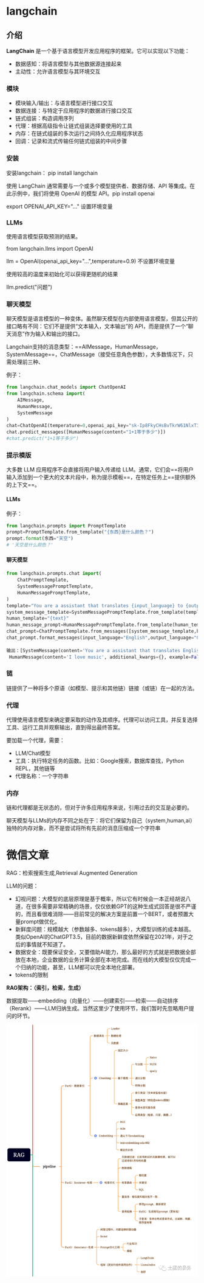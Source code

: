 # langchain

## 介绍

**LangChain** 是一个基于语言模型开发应用程序的框架。它可以实现以下功能：

- 数据感知：将语言模型与其他数据源连接起来
- 主动性：允许语言模型与其环境交互

### 模块

- 模块输入/输出：与语言模型进行接口交互
- 数据连接：与特定于应用程序的数据进行接口交互
- 链式组装：构造调用序列
- 代理：根据高级指令让链式组装选择要使用的工具
- 内存：在链式组装的多次运行之间持久化应用程序状态
- 回调：记录和流式传输任何链式组装的中间步骤

### 安装

安装langchain： pip install langchain 

使用 LangChain 通常需要与一个或多个模型提供者、数据存储、API 等集成。在此示例中，我们将使用 OpenAI 的模型 API。pip install openai

export OPENAI_API_KEY="..."       设置环境变量

### LLMs

使用语言模型获取预测的结果。

from langchain.llms import OpenAI

llm = OpenAI(openai_api_key="...",temperature=0.9)      不设置环境变量

使用较高的温度来初始化可以获得更随机的结果

llm.predict("问题")



### 聊天模型

聊天模型是语言模型的一种变体。虽然聊天模型在内部使用语言模型，但其公开的接口略有不同：它们不是提供“文本输入，文本输出”的 API，而是提供了一个“聊天消息”作为输入和输出的接口。

Langchain支持的消息类型：==AIMessage，HumanMessage，SystemMessage==，ChatMessage（接受任意角色参数），大多数情况下，只需处理前三种、

例子：

```python
from langchain.chat_models import ChatOpenAI
from langchain.schema import(
    AIMessage,
    HumanMessage,
    SystemMessage
)
chat=ChatOpenAI(temperature=0,openai_api_key="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")
chat.predict_messages([HumanMessage(content="1+1等于多少")])
#chat.predict("1+1等于多少")
```

### 提示模版

大多数 LLM 应用程序不会直接将用户输入传递给 LLM。通常，它们会==将用户输入添加到一个更大的文本片段中，称为提示模板==，在特定任务上==提供额外的上下文==。

#### LLMs

例子：

```python
from langchain.prompts import PromptTemplate
prompt=PromptTemplate.from_template("{东西}是什么颜色？")
prompt.format(东西="天空")
# '天空是什么颜色？'
```

#### 聊天模型

```python
from langchain.prompts.chat import(
    ChatPromptTemplate,
    SystemMessagePromptTemplate,
    HumanMessagePromptTemplate,
)
template="You are a assistant that translates {input_language} to {output_language}"
system_message_template=SystemMessagePromptTemplate.from_template(template)
human_template="{text}"
human_message_prompt=HumanMessagePromptTemplate.from_template(human_template)
chat_prompt=ChatPromptTemplate.from_messages([system_message_template,human_message_prompt])
chat_prompt.format_messages(input_language="English",output_language="Chinese",text="I love music")

输出：[SystemMessage(content='You are a assistant that translates English to Chinese', additional_kwargs={}),
 HumanMessage(content='I love music', additional_kwargs={}, example=False)]
```



### 链

链提供了一种将多个原语（如模型、提示和其他链）链接（或链）在一起的方法。



### 代理

代理使用语言模型来确定要采取的动作及其顺序。代理可以访问工具，并反复选择工具、运行工具并观察输出，直到得出最终答案。

要加载一个代理，需要：

- LLM/Chat模型
- 工具：执行特定任务的函数。比如：Google搜索，数据库查找，Python REPL，其他链等
- 代理名称：一个字符串



### 内存

链和代理都是无状态的，但对于许多应用程序来说，引用过去的交互是必要的。

聊天模型与LLMs的内存不同之处在于：将它们保留为自己（system,human,ai）独特的内存对象，而不是尝试将所有先前的消息压缩成一个字符串



# 微信文章

RAG：检索搜索生成,Retrieval Augmented Generation

LLM的问题：

- 幻视问题：大模型的底层原理是基于概率，所以它有时候会一本正经胡说八道，在很多需要非常精确的场景，仅仅依赖GPT的这种生成式回答是很不严谨的，而且看很难消除——目前常见的解决方案是前置一个BERT，或者预置大量prompt做优化。
- 新鲜度问题：规模越大（参数越多、tokens越多），大模型训练的成本越高。类似OpenAI的ChatGPT3.5，目前的数据新鲜度依然保留在2021年，对于之后的事情就不知道了。
- 数据安全：既要保证安全，又要借助AI能力，那么最好的方式就是把数据全部放在本地，企业数据的业务计算全部在本地完成。而在线的大模型仅仅完成一个归纳的功能，甚至，LLM都可以完全本地化部署。
- tokens的限制

**RAG架构：（索引，检索，生成）**

数据提取——embedding（向量化）——创建索引——检索——自动排序（Rerank）——LLM归纳生成。当然这里少了使用环节，我们暂时先忽略用户提问的环节。

![19b9b2272b5687c30fa4196cba00a677](./image/19b9b2272b5687c30fa4196cba00a677.png)